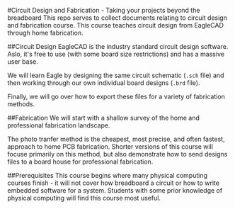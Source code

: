 #Circuit Design and Fabrication - Taking your projects beyond the breadboard
This repo serves to collect documents relating to circuit design and fabrication course. This course teaches circuit design from EagleCAD through home fabrication.

##Circuit Design
EagleCAD is the industry standard circuit design software. Aslo, it's free to use (with some board size restrictions) and has a massive user base. 

We will learn Eagle by designing the same circuit schematic (``.sch`` file) and then working through our own individual board designs (``.brd`` file).

Finally, we will go over how to export these files for a variety of fabrication methods.

##Fabrication
We will start with a shallow survey of the home and professional fabrication landscape.

The photo tranfer method is the cheapest, most precise, and often fastest, approach to home PCB fabrication. Shorter versions of this course will focuse primarily on this method, but also demonstrate how to send designs files to a board house for professional fabrication.  

##Prerequisites
This course begins where many physical computing courses finish - it will not cover how breadboard a circuit or how to write embedded software for a system. Students with some prior knowledge of physical computing will find this course most useful.

